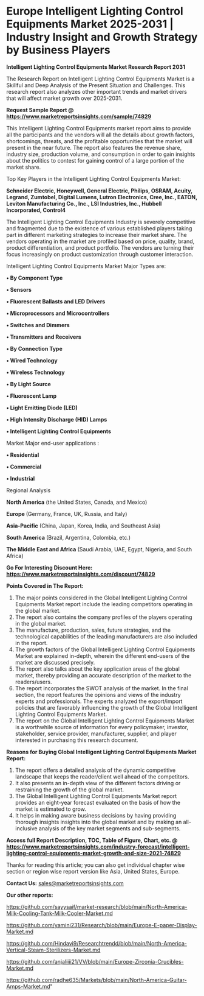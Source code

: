  # Europe Intelligent Lighting Control Equipments Market 2025-2031 | Industry Insight and Growth Strategy by Business Players

<strong>Intelligent Lighting Control Equipments Market Research Report 2031</strong>

The Research Report on Intelligent Lighting Control Equipments Market is a Skillful and Deep Analysis of the Present Situation and Challenges. This research report also analyzes other important trends and market drivers that will affect market growth over 2025-2031.

<strong>Request Sample Report @ <a href=https://www.marketreportsinsights.com/sample/74829>https://www.marketreportsinsights.com/sample/74829</a></strong>

This Intelligent Lighting Control Equipments market report aims to provide all the participants and the vendors will all the details about growth factors, shortcomings, threats, and the profitable opportunities that the market will present in the near future. The report also features the revenue share, industry size, production volume, and consumption in order to gain insights about the politics to contest for gaining control of a large portion of the market share.

Top Key Players in the Intelligent Lighting Control Equipments Market:

<strong>Schneider Electric, Honeywell, General Electric, Philips, OSRAM, Acuity, Legrand, Zumtobel, Digital Lumens, Lutron Electronics, Cree, Inc., EATON, Leviton Manufacturing Co., Inc., LSI Industries, Inc., Hubbell Incorporated, Control4</strong>

The Intelligent Lighting Control Equipments Industry is severely competitive and fragmented due to the existence of various established players taking part in different marketing strategies to increase their market share. The vendors operating in the market are profiled based on price, quality, brand, product differentiation, and product portfolio. The vendors are turning their focus increasingly on product customization through customer interaction.

Intelligent Lighting Control Equipments Market Major Types are:

<strong>• By Component Type

• Sensors

• Fluorescent Ballasts and LED Drivers

• Microprocessors and Microcontrollers

• Switches and Dimmers

• Transmitters and Receivers

• By Connection Type

• Wired Technology

• Wireless Technology

• By Light Source

• Fluorescent Lamp

• Light Emitting Diode (LED)

• High Intensity Discharge (HID) Lamps

• Intelligent Lighting Control Equipments</strong>

Market Major end-user applications :

<strong>• Residential

• Commercial

• Industrial</strong>

Regional Analysis

</u><strong><b>North America</b></strong> (the United States, Canada, and Mexico)

<strong><b>Europe </b></strong>(Germany, France, UK, Russia, and Italy)

<strong><b>Asia-Pacific</b></strong> (China, Japan, Korea, India, and Southeast Asia)

<strong><b>South America</b></strong> (Brazil, Argentina, Colombia, etc.)

<strong><b>The Middle East and Africa</b></strong> (Saudi Arabia, UAE, Egypt, Nigeria, and South Africa)

<strong>Go For Interesting Discount Here: <a href=https://www.marketreportsinsights.com/discount/74829>https://www.marketreportsinsights.com/discount/74829</a></strong>

<strong>Points Covered in The Report:</strong>
<ol>
  <li>The major points considered in the Global Intelligent Lighting Control Equipments Market report include the leading competitors operating in the global market.</li>
  <li>The report also contains the company profiles of the players operating in the global market.</li>
  <li>The manufacture, production, sales, future strategies, and the technological capabilities of the leading manufacturers are also included in the report.</li>
  <li>The growth factors of the Global Intelligent Lighting Control Equipments Market are explained in-depth, wherein the different end-users of the market are discussed precisely.</li>
  <li>The report also talks about the key application areas of the global market, thereby providing an accurate description of the market to the readers/users.</li>
  <li>The report incorporates the SWOT analysis of the market. In the final section, the report features the opinions and views of the industry experts and professionals. The experts analyzed the export/import policies that are favorably influencing the growth of the Global Intelligent Lighting Control Equipments Market.</li>
  <li>The report on the Global Intelligent Lighting Control Equipments Market is a worthwhile source of information for every policymaker, investor, stakeholder, service provider, manufacturer, supplier, and player interested in purchasing this research document.</li>
</ol>
<strong>Reasons for Buying Global Intelligent Lighting Control Equipments Market Report:</strong>

<ol>
  <li>The report offers a detailed analysis of the dynamic competitive landscape that keeps the reader/client well ahead of the competitors.</li>
  <li>It also presents an in-depth view of the different factors driving or restraining the growth of the global market.</li>
  <li>The Global Intelligent Lighting Control Equipments Market report provides an eight-year forecast evaluated on the basis of how the market is estimated to grow.</li>
  <li>It helps in making aware business decisions by having providing thorough insights insights into the global market and by making an all-inclusive analysis of the key market segments and sub-segments.</li>
</ol>
<strong>Access full Report Description, TOC, Table of Figure, Chart, etc. @ <a href=https://www.marketreportsinsights.com/industry-forecast/intelligent-lighting-control-equipments-market-growth-and-size-2021-74829>https://www.marketreportsinsights.com/industry-forecast/intelligent-lighting-control-equipments-market-growth-and-size-2021-74829</a></strong>


Thanks for reading this article; you can also get individual chapter wise section or region wise report version like Asia, United States, Europe.

<strong>Contact Us:</strong>
sales@marketreportsinsights.com

<strong>Our other reports:</strong>

<a href=https://github.com/sayysaif/market-research/blob/main/North-America-Milk-Cooling-Tank-Milk-Cooler-Market.md>https://github.com/sayysaif/market-research/blob/main/North-America-Milk-Cooling-Tank-Milk-Cooler-Market.md</a>

<a href=https://github.com/yamini231/Research/blob/main/Europe-E-paper-Display-Market.md>https://github.com/yamini231/Research/blob/main/Europe-E-paper-Display-Market.md</a>

<a href=https://github.com/Hindavi9/Researchtrendd/blob/main/North-America-Vertical-Steam-Sterilizers-Market.md>https://github.com/Hindavi9/Researchtrendd/blob/main/North-America-Vertical-Steam-Sterilizers-Market.md</a>

<a href=https://github.com/anjaliiii21/VV/blob/main/Europe-Zirconia-Crucibles-Market.md>https://github.com/anjaliiii21/VV/blob/main/Europe-Zirconia-Crucibles-Market.md</a>

<a href=https://github.com/radhe635/Markets/blob/main/North-America-Guitar-Amps-Market.md>https://github.com/radhe635/Markets/blob/main/North-America-Guitar-Amps-Market.md</a>"
